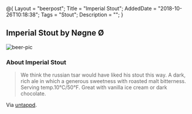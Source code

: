 @{
    Layout = "beerpost";
    Title = "Imperial Stout";
    AddedDate = "2018-10-26T10:18:38";
    Tags = "Stout";
    Description = "";
}

## Imperial Stout by Nøgne Ø

![beer-pic]

### About Imperial Stout

> We think the russian tsar would have liked his stout this way. A dark, rich ale in which a generous sweetness with roasted malt bitterness. Serving temp.10°C/50°F. Great with vanilla ice cream or dark chocolate.

Via [untappd][untappd-url].

[untappd-url]: <https://untappd.com/b/nogne-o-imperial-stout/42871>
[beer-pic]: https://jasonpowley.com/assets/img/2018-10-26-imperial-stout.jpeg "Imperial Stout by Nøgne Ø"


